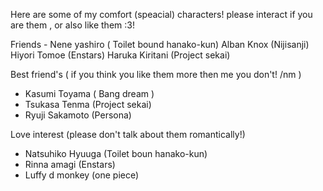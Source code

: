 Here are some of my comfort (speacial) characters!
please interact if you are them , or also like 
them :3! 

Friends - 
Nene yashiro ( Toilet bound hanako-kun)
Alban Knox (Nijisanji)
Hiyori Tomoe (Enstars)
Haruka Kiritani (Project sekai) 

Best friend's ( if you think you like them
more then me you don't! /nm )

- Kasumi Toyama ( Bang dream )
- Tsukasa Tenma (Project sekai)
- Ryuji Sakamoto (Persona) 

Love interest (please don't talk about them
romantically!) 
- Natsuhiko Hyuuga (Toilet boun hanako-kun)
- Rinna amagi (Enstars)
- Luffy d monkey (one piece)
